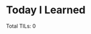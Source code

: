 # Today I Learned

Total TILs: <!-- counter start -->0<!-- counter end -->

<!-- entries start -->

<!-- entries end -->
